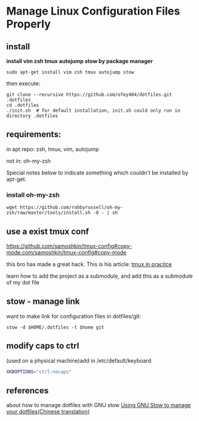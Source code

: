 # Manage Linux Configuration Files Properly

## install

**install vim zsh tmux autojump stow by package manager**

```shell
sudo apt-get install vim zsh tmux autojump stow
```

then execute:

```shell
git clone --recursive https://github.com/ofey404/dotfiles.git .dotfiles
cd .dotfiles
./init.sh  # for default installation, init.sh could only run in directory .dotfiles
```

## requirements:

in apt repo: zsh, tmux, vim, autojump

not in: oh-my-zsh

Special notes below to indicate something which couldn't be installed by apt-get.

### install oh-my-zsh

```shell
wget https://github.com/robbyrussell/oh-my-zsh/raw/master/tools/install.sh -O - | sh
```

## use a exist tmux conf

https://github.com/samoshkin/tmux-config#copy-mode.com/samoshkin/tmux-config#copy-mode

this bro has made a great hack. This is his article: [tmux in pracitce](https://medium.freecodecamp.org/tmux-in-practice-series-of-posts-ae34f16cfab0)

learn how to add the project as a submodule, and add this as a submodule of my dot file

## stow - manage link

want to make link for configuration files in dotfiles/git:

```shell
stow -d $HOME/.dotfiles -t $home git
```

## modify caps to ctrl

(used on a physical machine)add in /etc/default/keyboard

```bash
XKBOPTIONS="ctrl:nocaps"
```
## references

about how to manage dotfiles with GNU stow [Using GNU Stow to manage your dotfiles(Chinese translation)](https://farseerfc.me/zhs/using-gnu-stow-to-manage-your-dotfiles.html)